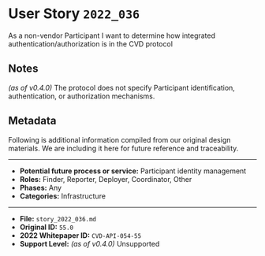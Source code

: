 
# User Story `2022_036` #

<!-- story-start -->As a non-vendor Participant I want to determine how integrated authentication/authorization is in the CVD protocol<!-- story-end -->

## Notes ##

*(as of v0.4.0)*
The protocol does not specify Participant identification, authentication, or authorization mechanisms.

## Metadata ##

Following is additional information compiled from our original design materials.
We are including it here for future reference and traceability.

---

- **Potential future process or service:** Participant identity management
- **Roles:** Finder, Reporter, Deployer, Coordinator, Other
- **Phases:** Any
- **Categories:** Infrastructure

---

- **File:** `story_2022_036.md`
- **Original ID:** `55.0`
- **2022 Whitepaper ID:** `CVD-API-054-55`
- **Support Level:** *(as of v0.4.0)* Unsupported
